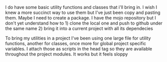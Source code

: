 I do have some basic utility functions and classes that i'll bring in.
I wish I knew a more succinct way to use them but I've just been copy and pasting them. Maybe I need to create a package.
I have the mojo repository but I don't yet understand how to
    1) clone the local one and push to github under the same name
    2) bring it into a current project with all its dependecies

To bring my utilities in a project I've been using one large file for utility functions,
another for classes, once more for global project specific variables.
I attach those as scripts in the head tag so they are available throughout the project modules. It works but it feels sloppy